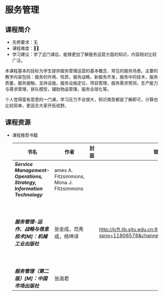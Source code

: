 # 服务管理
## 课程简介
- 先修要求：无
- 课程难度：🌟🌟
- 学习建议：学了这门课后，能够更加了解服务运营方面的知识，内容相对比较广泛。

本课程基本的目标为学生提供服务管理运营的基本概念、常见的服务场景。主要的教学内容包括：服务的作用、性质，服务战略，新服务开发，服务中的技术，服务质量，服务接触，支持设施，服务设施定位，项目管理，服务需求预测，生产能力与需求管理，排队模型，辅助物品管理，服务全球化等。

个人觉得蛮有意思的一门课，学习压力不会很大，知识类型都是了解即可，计算也比较简单，更适合大家开拓视野。

## 课程资源

- 课程推荐书籍

  | 书名                                               | 作者                                                         | 封面                                                         | 链接                                                         | 评价                 |
  | -------------------------------------------------- | ------------------------------------------------------------ | ------------------------------------------------------------ | ------------------------------------------------------------ | -------------------- |
  | ***Service Management-Operations, Strategy, Information Technology*** | ames A. Fitzsimmons, Mona J. Fitzsimmons  | | |   |
  | ***服务管理-运作、战略与信息技术[M]：机械工业出版社***                          |张金成，范秀成，杨坤译||http://jcft.lib.sjtu.edu.cn:9088/front/reader/goRead?ssno=11806578&channel=100&jpgread=1 | 链接为原书第五版的译本，比较通俗易懂 |
  | ***服务管理（第二版）[M]：中国市场出版社***                      |张淑君| | |                      |
